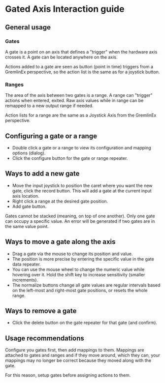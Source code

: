 
# Gated Axis Interaction guide

## General usage

### Gates

A gate is a point on an axis that defines a "trigger" when the hardware axis crosses it. A gate can be located anywhere on the axis.

Actions added to a gate are seen as button (point in time) triggers from a GremlinEx perspective, so the action list is the same as for a joystick button.

### Ranges

The area of the axis between two gates is a range.  A range can "trigger" actions when entered, exited.  Raw axis values while in range can be remapped to a new output range if needed.

Action lists for a range are the same as a Joystick Axis from the GremlinEx perspective.

## Configuring a gate or a range

- Double click a gate or a range to view its configuration and mapping options (dialog).
- Click the configure button for the gate or range repeater.

## Ways to add a new gate

- Move the input joystick to position the caret where you want the new gate, click the record button.  This will add a gate at the current input axis location.
- Right click a range at the desired gate position.
- Add gate button.

Gates cannot be stacked (meaning, on top of one another).  Only one gate can occupy a specific value.  An error will be generated if two gates are in the same value point.

## Ways to move a gate along the axis

- Drag a gate via the mouse to change its position and value.
- The position is more precise by entering the specific value in the gate data repeater.
- You can use the mouse wheel to change the numeric value while hovering over it.  Hold the shift key to increase sensitivity (smaller increments).
- The normalize buttons change all gate values are regular intervals based on the left-most and right-most gate positions, or resets the whole range.
  
## Ways to remove a gate

- Click the delete button on the gate repeater for that gate (and confirm).

## Usage recommendations

Configure you gates first, then add mappings to them.   Mappings are attached to gates and ranges and if they move around, which they can, your mappings may no longer be correct because they moved along with the gate.

For this reason, setup gates before assigning actions to them.
